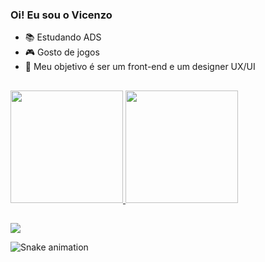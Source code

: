 ### Oi! Eu sou o Vicenzo

- 📚 Estudando ADS
- 🎮 Gosto de jogos
- 🎯 Meu objetivo é ser um front-end e um designer UX/UI

##

<div>
  <a href="https://github.com/vicenzofarias">
    <img height="180em" src="https://github-readme-stats.vercel.app/api?username=vicenzofarias&show_icons=true&theme=dark&include_all_commits=true&count_private=true"/>
    <img height="180em" src="https://github-readme-stats.vercel.app/api/top-langs/?username=vicenzofarias&layout=compact&langs_count=7&theme=dracula"/>
</div>
  
##
  
<div>
  <a href="https://www.linkedin.com/in/vicenzo-farias-835586197/" target="_blank"><img src="https://img.shields.io/badge/-LinkedIn-%230077B5?style=for-the-badge&logo=linkedin&logoColor=white" target="_blank"></a>
</div>
  
  ![Snake animation](https://github.com/vicenzofarias/vicenzofarias/blob/output/github-contribution-grid-snake.svg)
